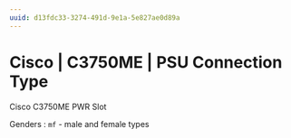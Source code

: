 ```yaml
---
uuid: d13fdc33-3274-491d-9e1a-5e827ae0d89a
---
```

# Cisco | C3750ME | PSU Connection Type

Cisco C3750ME PWR Slot

Genders
: `mf` - male and female types
